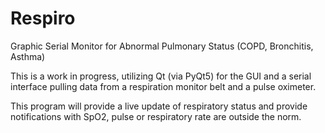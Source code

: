 # Respiro
Graphic Serial Monitor for Abnormal Pulmonary Status (COPD, Bronchitis, Asthma)

This is a work in progress, utilizing Qt (via PyQt5) for the GUI and a serial interface pulling data from a respiration monitor belt and a pulse oximeter.

This program will provide a live update of respiratory status and provide notifications with SpO2, pulse or respiratory rate are outside the norm.
